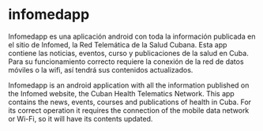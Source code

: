 # infomedapp

Infomedapp es una aplicación android con toda la información publicada en el sitio de Infomed, la Red Telemática de la Salud Cubana. Esta app contiene las noticias, eventos, curso y publicaciones de la salud en Cuba. Para su funcionamiento correcto requiere la conexión de la red de datos móviles o la wifi, así tendrá sus contenidos actualizados.

Infomedapp is an android application with all the information published on the Infomed website, the Cuban Health Telematics Network. This app contains the news, events, courses and publications of health in Cuba. For its correct operation it requires the connection of the mobile data network or Wi-Fi, so it will have its contents updated.
